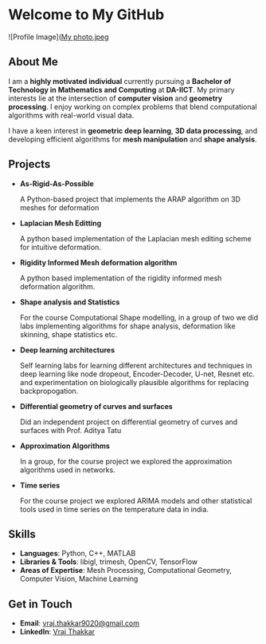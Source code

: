 
# Welcome to My GitHub

![Profile Image]([My photo.jpeg](https://github.com/vrajthakkar90/vrajthakkar90.github.io/blob/main/My%20photo.jpeg)
## About Me

I am a **highly motivated individual** currently pursuing a **Bachelor of Technology in Mathematics and Computing** at **DA-IICT**. My primary interests lie at the intersection of **computer vision** and **geometry processing**. I enjoy working on complex problems that blend computational algorithms with real-world visual data.

I have a keen interest in **geometric deep learning**, **3D data processing**, and developing efficient algorithms for **mesh manipulation** and **shape analysis**.

## Projects

- **As-Rigid-As-Possible**

  A Python-based project that implements the ARAP algorithm on 3D meshes for deformation
  
- **Laplacian Mesh Editting**

  A python based implementation of the Laplacian mesh editing scheme for intuitive deformation.

- **Rigidity Informed Mesh deformation algorithm**
  
  A python based implementation of the rigidity informed mesh deformation algorithm.

- **Shape analysis and Statistics**
  
  For the course Computational Shape modelling, in a group of two we did labs implementing algorithms for shape analysis, deformation like skinning, shape statistics etc.

- **Deep learning architectures**

  Self learning labs for learning different architectures and techniques in deep learning like node dropeout, Encoder-Decoder, U-net, Resnet etc. and experimentation on biologically plausible algorithms for replacing backpropogation.

- **Differential geometry of curves and surfaces**

  Did an independent project on differential geometry of curves and surfaces with Prof. Aditya Tatu

- **Approximation Algorithms**

  In a group, for the course project we explored the approximation algorithms used in networks.

- **Time series**

  For the course project we explored ARIMA models and other statistical tools used in time series on the temperature data in india.

## Skills

- **Languages**: Python, C++, MATLAB
- **Libraries & Tools**: libigl, trimesh, OpenCV, TensorFlow
- **Areas of Expertise**: Mesh Processing, Computational Geometry, Computer Vision, Machine Learning

## Get in Touch

- **Email**: vraj.thakkar9020@gmail.com
- **LinkedIn**: [Vraj Thakkar]([https://www.linkedin.com](https://www.linkedin.com/in/vraj-thakkar-784026286/))
